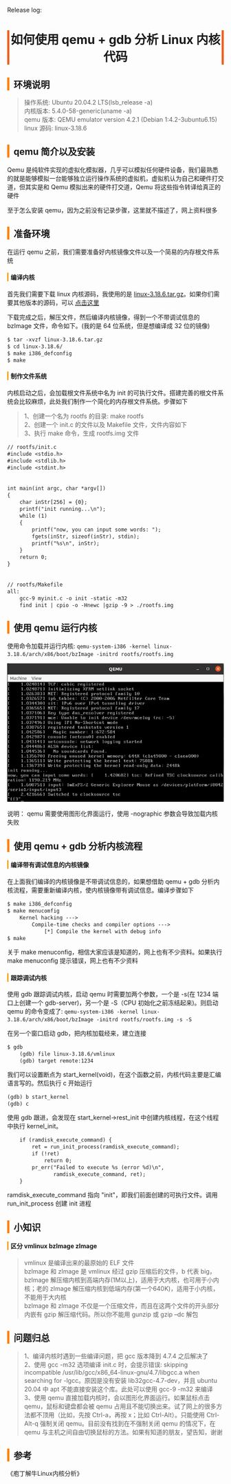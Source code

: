 <head><meta charset="UTF-8"></head>
<style>
h1 {
    text-align: center;
    border-left: 5px solid #e86422;
    border-right: 5px solid #e86422;
}
h2 {
    border-left: 5px solid #ff7f00;
    padding-left: 10px;
}
h3 {
    border-left: 5px solid #e86422;
    padding-left: 8px;
}
h4 {
    border-left: 3px solid #f0a000;
    padding-left: 5px;
}
</style>

Release log:

# 如何使用 qemu + gdb 分析 Linux 内核代码

## 环境说明
> 操作系统:			Ubuntu 20.04.2 LTS(lsb_release  -a)  
> 内核版本:			5.4.0-58-generic(uname -a)   
> qemu 版本:		QEMU emulator version 4.2.1 (Debian 1:4.2-3ubuntu6.15)  
> linux 源码:		linux-3.18.6  

## qemu 简介以及安装
Qemu 是纯软件实现的虚拟化模拟器，几乎可以模拟任何硬件设备，我们最熟悉的就是能够模拟一台能够独立运行操作系统的虚拟机，虚拟机认为自己和硬件打交道，但其实是和 Qemu 模拟出来的硬件打交道，Qemu 将这些指令转译给真正的硬件

至于怎么安装 qemu，因为之前没有记录步骤，这里就不描述了，网上资料很多

## 准备环境
在运行 qemu 之前，我们需要准备好内核镜像文件以及一个简易的内存根文件系统

#### 编译内核
首先我们需要下载 linux 内核源码，我使用的是 [linux-3.18.6.tar.gz](https://mirrors.edge.kernel.org/pub/linux/kernel/v3.x/linux-3.18.6.tar.gz)。如果你们需要其他版本的源码，可以 [点击这里](https://mirrors.edge.kernel.org/pub/linux/kernel)

下载完成之后，解压文件，然后编译内核镜像，得到一个不带调试信息的 bzImage 文件，命令如下。(我的是 64 位系统，但是想编译成 32 位的镜像)
```
$ tar -xvzf linux-3.18.6.tar.gz
$ cd linux-3.18.6/
$ make i386_defconfig
$ make
```

#### 制作文件系统
内核启动之后，会加载根文件系统中名为 init 的可执行文件。搭建完善的根文件系统会比较麻烦，此处我们制作一个简化的内存根文件系统。步骤如下
> 1、创建一个名为 rootfs 的目录: make rootfs  
> 2、创建一个 init.c 的文件以及 Makefile 文件，文件内容如下  
> 3、执行 make 命令，生成 rootfs.img 文件

```
// rootfs/init.c
#include <stdio.h>
#include <stdlib.h>
#include <stdint.h>


int main(int argc, char *argv[])
{
	char inStr[256] = {0};
	printf("init running...\n");
	while (1)
	{
		printf("now, you can input some words: ");
		fgets(inStr, sizeof(inStr), stdin);
		printf("%s\n", inStr);
	}
	return 0;
}


// rootfs/Makefile
all:
	gcc-9 myinit.c -o init -static -m32
	find init | cpio -o -Hnewc |gzip -9 > ./rootfs.img
```


## 使用 qemu 运行内核
使用命令加载并运行内核: `qemu-system-i386 -kernel linux-3.18.6/arch/x86/boot/bzImage -initrd rootfs/rootfs.img`

![qemu_run](./.image/qemu_run.png)

说明： qemu 需要使用图形化界面运行，使用 -nographic 参数会导致加载内核失败

## 使用 qemu + gdb 分析内核流程
#### 编译带有调试信息的内核镜像
在上面我们编译的内核镜像是不带调试信息的，如果想借助 qemu + gdb 分析内核流程，需要重新编译内核，使内核镜像带有调试信息。编译步骤如下
```
$ make i386_defconfig
$ make menucomfig
	Kernel hacking --->
		Compile-time checks and compiler options --->
			[*] Compile the kernel with debug info
$ make
```

关于 make menuconfig，相信大家应该是知道的，网上也有不少资料。如果执行 make menuconfig 提示错误，网上也有不少资料

#### 跟踪调试内核
使用 gdb 跟踪调试内核，启动 qemu 时需要加两个参数，一个是 -s(在 1234 端口上创建一个 gdb-server)，另一个是 -S（CPU 初始化之前冻结起来)。则启动 qemu 的命令变成了: `qemu-system-i386 -kernel linux-3.18.6/arch/x86/boot/bzImage -initrd rootfs/rootfs.img -s -S`

在另一个窗口启动 gdb，把内核加载经来，建立连接
```
$ gdb
	(gdb) file linux-3.18.6/vmlinux
	(gdb) target remote:1234
```

我们可以设置断点为 start_kernel(void)，在这个函数之前，内核代码主要是汇编语言写的。然后执行 c 开始运行
```
(gdb) b start_kernel
(gdb) c
```

使用 gdb 跟进，会发现在 start_kernel->rest_init 中创建内核线程，在这个线程中执行 kernel_init。
```
	if (ramdisk_execute_command) {
		ret = run_init_process(ramdisk_execute_command);
		if (!ret)
			return 0;
		pr_err("Failed to execute %s (error %d)\n",
		       ramdisk_execute_command, ret);
	}
```

ramdisk_execute_command 指向 "init"，即我们前面创建的可执行文件。调用 run_init_process 创建 init 进程

## 小知识
#### 区分 vmlinux bzImage zImage
> vmlinux 是编译出来的最原始的 ELF 文件  
> bzImage 和 zImage 是 vmlinux 经过 gzip 压缩后的文件，b 代表 big，bzImage 解压缩内核到高端内存(1M以上)，适用于大内核，也可用于小内核；老的 zImage 解压缩内核到低端内存(第一个640K)，适用于小内核，不能用于大内核  
> bzImage 和 zImage 不仅是一个压缩文件，而且在这两个文件的开头部分内嵌有 gzip 解压缩代码。所以你不能用 gunzip 或 gzip –dc 解包

## 问题归总
> 1、编译内核时遇到一些编译问题，把 gcc 版本降到 4.7.4 之后解决了  
> 2、使用 gcc -m32 选项编译 init.c 时，会提示错误: skipping incompatible /usr/lib/gcc/x86_64-linux-gnu/4.7/libgcc.a when searching for -lgcc。原因是没有安装 lib32gcc-4.7-dev，并且 ubuntu 20.04 中 apt 不能直接安装这个库。此处可以使用 gcc-9 -m32 来编译  
> 3、使用 qemu 直接加载内核时，会以图形化界面运行。如果鼠标点击 qemu，鼠标和键盘都会被 qemu 占用且不能切换出来。试了网上的很多方法都不顶用（比如，先按 Ctrl-a，再按 x；比如 Ctrl-Alt）。只能使用 Ctrl-Alt-q 强制关闭 qemu。目前没有找到在不强制关闭 qemu 的情况下，在 qemu 与主机之间自由切换鼠标的方法。如果有知道的朋友，望告知，谢谢

## 参考
《庖丁解牛Linux内核分析》

